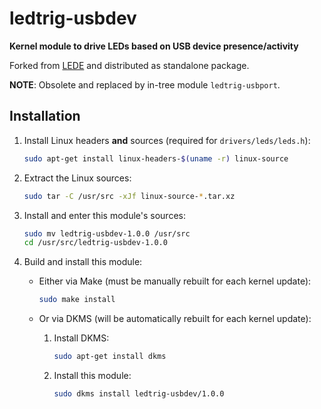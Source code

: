 # ledtrig-usbdev

**Kernel module to drive LEDs based on USB device presence/activity**

Forked from [LEDE][] and distributed as standalone package.

[LEDE]: https://github.com/lede-project/source

**NOTE**: Obsolete and replaced by in-tree module `ledtrig-usbport`.

## Installation

 1. Install Linux headers **and** sources (required for `drivers/leds/leds.h`):

    ```sh
    sudo apt-get install linux-headers-$(uname -r) linux-source
    ```

 2. Extract the Linux sources:

    ```sh
    sudo tar -C /usr/src -xJf linux-source-*.tar.xz
    ```

 3. Install and enter this module's sources:

    ```sh
    sudo mv ledtrig-usbdev-1.0.0 /usr/src
    cd /usr/src/ledtrig-usbdev-1.0.0
    ```

 4. Build and install this module:

      - Either via Make (must be manually rebuilt for each kernel update):

        ```sh
        sudo make install
        ```

      - Or via DKMS (will be automatically rebuilt for each kernel update):

         1. Install DKMS:

            ```sh
            sudo apt-get install dkms
            ```

         2. Install this module:

            ```sh
            sudo dkms install ledtrig-usbdev/1.0.0
            ```
